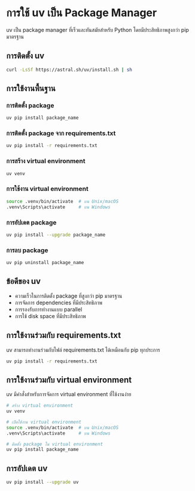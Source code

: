 # การใช้ uv เป็น Package Manager

uv เป็น package manager ที่เร็วและทันสมัยสำหรับ Python โดยมีประสิทธิภาพสูงกว่า pip มาตรฐาน

## การติดตั้ง uv

```bash
curl -LsSf https://astral.sh/uv/install.sh | sh
```

## การใช้งานพื้นฐาน

### การติดตั้ง package
```bash
uv pip install package_name
```

### การติดตั้ง package จาก requirements.txt
```bash
uv pip install -r requirements.txt
```

### การสร้าง virtual environment
```bash
uv venv
```

### การใช้งาน virtual environment
```bash
source .venv/bin/activate  # บน Unix/macOS
.venv\Scripts\activate     # บน Windows
```

### การอัปเดต package
```bash
uv pip install --upgrade package_name
```

### การลบ package
```bash
uv pip uninstall package_name
```

## ข้อดีของ uv
- ความเร็วในการติดตั้ง package ที่สูงกว่า pip มาตรฐาน
- การจัดการ dependencies ที่มีประสิทธิภาพ
- การรองรับการทำงานแบบ parallel
- การใช้ disk space ที่มีประสิทธิภาพ

## การใช้งานร่วมกับ requirements.txt
uv สามารถทำงานร่วมกับไฟล์ requirements.txt ได้เหมือนกับ pip ทุกประการ

```bash
uv pip install -r requirements.txt
```

## การใช้งานร่วมกับ virtual environment
uv มีคำสั่งสำหรับการจัดการ virtual environment ที่ใช้งานง่าย

```bash
# สร้าง virtual environment
uv venv

# เปิดใช้งาน virtual environment
source .venv/bin/activate  # บน Unix/macOS
.venv\Scripts\activate     # บน Windows

# ติดตั้ง package ใน virtual environment
uv pip install package_name
```

## การอัปเดต uv
```bash
uv pip install --upgrade uv
```

